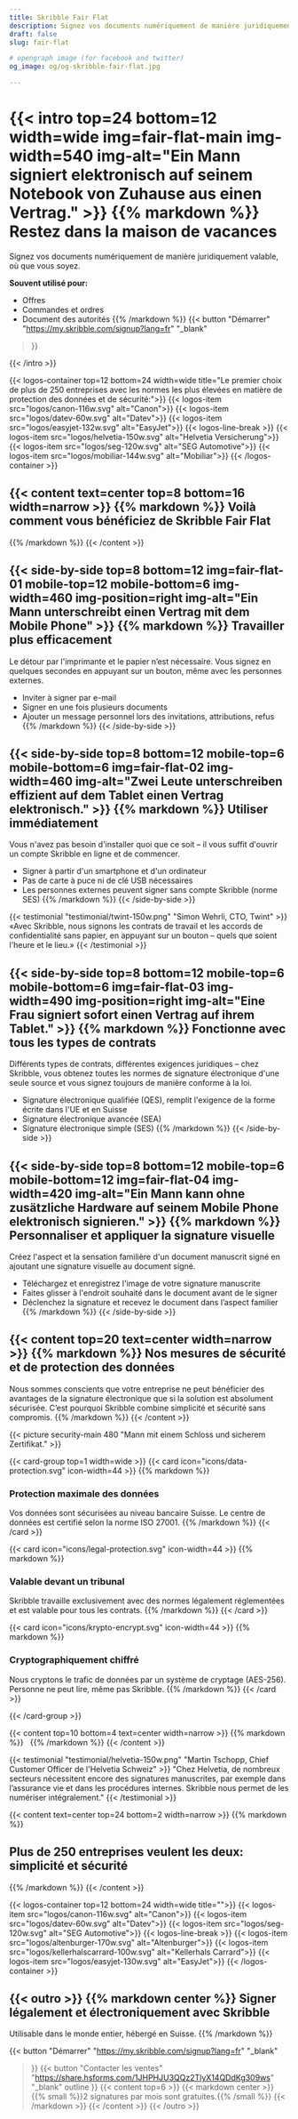```yaml
---
title: Skribble Fair Flat
description: Signez vos documents numériquement de manière juridiquement valable, où que vous soyez.
draft: false
slug: fair-flat

# opengraph image (for facebook and twitter)
og_image: og/og-skribble-fair-flat.jpg

---
```

{{< intro top=24 bottom=12 width=wide img=fair-flat-main img-width=540 img-alt="Ein Mann signiert elektronisch auf seinem Notebook von Zuhause aus einen Vertrag." >}}
{{% markdown %}}
Restez dans la
maison de vacances
===============
Signez vos documents numériquement de manière juridiquement valable, où que vous soyez.

**Souvent utilisé pour:**
- Offres
- Commandes et ordres
- Document des autorités
{{% /markdown %}}
{{< button
  "Démarrer"
  "https://my.skribble.com/signup?lang=fr"
  "_blank"
>}}

{{< /intro >}}

[//]: # (--------------------------------------------------------------------------------------------------------------)

{{< logos-container top=12 bottom=24 width=wide title="Le premier choix de plus de 250 entreprises avec les normes les plus élevées en matière de protection des données et de sécurité:">}}
  {{< logos-item src="logos/canon-116w.svg" alt="Canon">}}
  {{< logos-item src="logos/datev-60w.svg" alt="Datev">}}
  {{< logos-item src="logos/easyjet-132w.svg" alt="EasyJet">}}
  {{< logos-line-break >}}
  {{< logos-item src="logos/helvetia-150w.svg" alt="Helvetia Versicherung">}}
  {{< logos-item src="logos/seg-120w.svg" alt="SEG Automotive">}}
  {{< logos-item src="logos/mobiliar-144w.svg" alt="Mobiliar">}}
{{< /logos-container >}}

[//]: # (--------------------------------------------------------------------------------------------------------------)

{{< content text=center top=8 bottom=16 width=narrow >}}
{{% markdown %}}
Voilà comment vous
bénéficiez de Skribble Fair Flat
---
{{% /markdown %}}
{{< /content >}}

[//]: # (--------------------------------------------------------------------------------------------------------------)

{{< side-by-side top=8 bottom=12 img=fair-flat-01 mobile-top=12 mobile-bottom=6 img-width=460 img-position=right img-alt="Ein Mann unterschreibt einen Vertrag mit dem Mobile Phone" >}}
{{% markdown %}}
Travailler plus efficacement 
---
Le détour par l'imprimante et le papier n’est nécessaire. Vous signez en quelques secondes en appuyant sur un bouton, même avec les personnes externes.

- Inviter à signer par e-mail
- Signer en une fois plusieurs documents
- Ajouter un message personnel lors des invitations, attributions, refus
{{% /markdown %}}
{{< /side-by-side >}}

[//]: # (--------------------------------------------------------------------------------------------------------------)

{{< side-by-side top=8 bottom=12 mobile-top=6 mobile-bottom=6 img=fair-flat-02 img-width=460 img-alt="Zwei Leute unterschreiben effizient auf dem Tablet einen Vertrag elektronisch." >}}
{{% markdown %}}
Utiliser immédiatement
---
Vous n'avez pas besoin d'installer quoi que ce soit –  il vous suffit d'ouvrir un compte Skribble en ligne et de commencer.

- Signer à partir d'un smartphone et d'un ordinateur
- Pas de carte à puce ni de clé USB nécessaires
- Les personnes externes peuvent signer sans compte Skribble (norme SES)
{{% /markdown %}}
{{< /side-by-side >}}

[//]: # (--------------------------------------------------------------------------------------------------------------)

{{< testimonial "testimonial/twint-150w.png" "Simon Wehrli, CTO, Twint" >}}
«Avec Skribble, nous signons les contrats de travail et les accords de confidentialité sans papier, en appuyant sur un bouton – quels que soient l'heure et le lieu.»
{{< /testimonial >}}

[//]: # (--------------------------------------------------------------------------------------------------------------)

{{< side-by-side top=8 bottom=12 mobile-top=6 mobile-bottom=6 img=fair-flat-03 img-width=490 img-position=right img-alt="Eine Frau signiert sofort einen Vertrag auf ihrem Tablet." >}}
{{% markdown %}}
Fonctionne avec tous les types de contrats
---
Différents types de contrats, différentes exigences juridiques – chez Skribble, vous obtenez toutes les normes de signature électronique d'une seule source et vous signez toujours de manière conforme à la loi.

- Signature électronique qualifiée (QES), remplit l'exigence de la forme écrite dans l'UE et en Suisse
- Signature électronique avancée (SEA)
- Signature électronique simple (SES)
{{% /markdown %}}
{{< /side-by-side >}}

[//]: # (--------------------------------------------------------------------------------------------------------------)

{{< side-by-side top=8 bottom=12 mobile-top=6 mobile-bottom=12 img=fair-flat-04 img-width=420 img-alt="Ein Mann kann ohne zusätzliche Hardware auf seinem Mobile Phone elektronisch signieren." >}}
{{% markdown %}}
Personnaliser et appliquer la signature visuelle
---
Créez l'aspect et la sensation familière d'un document manuscrit signé en ajoutant une signature visuelle au document signé. 

- Téléchargez et enregistrez l'image de votre signature manuscrite
- Faites glisser à l'endroit souhaité dans le document avant de le signer
- Déclenchez la signature et recevez le document dans l’aspect familier
{{% /markdown %}}
{{< /side-by-side >}}

[//]: # (--------------------------------------------------------------------------------------------------------------)

{{< content top=20 text=center width=narrow >}}
{{% markdown %}}
Nos mesures de sécurité et
de protection des données
---
Nous sommes conscients que votre entreprise ne peut bénéficier des avantages de la signature électronique que si la solution est absolument sécurisée. C’est pourquoi Skribble combine simplicité et sécurité sans compromis.
{{% /markdown %}}
{{< /content >}}

{{< picture security-main 480 "Mann mit einem Schloss und sicherem Zertifikat." >}}

{{< card-group top=1 width=wide >}}
{{< card icon="icons/data-protection.svg" icon-width=44 >}}
{{% markdown %}}
### Protection maximale des données
Vos données sont sécurisées au niveau bancaire Suisse. Le centre de données est certifié selon la norme ISO 27001.
{{% /markdown %}}
{{< /card >}}

{{< card icon="icons/legal-protection.svg" icon-width=44 >}}
{{% markdown %}}
### Valable devant un tribunal
Skribble travaille exclusivement avec des normes légalement réglementées et est valable pour tous les contrats.
{{% /markdown %}}
{{< /card >}}

{{< card icon="icons/krypto-encrypt.svg" icon-width=44 >}}
{{% markdown %}}
### Cryptographiquement chiffré
Nous cryptons le trafic de données par un système de cryptage (AES-256). Personne ne peut lire, même pas Skribble.
{{% /markdown %}}
{{< /card >}}

{{< /card-group >}}

{{< content top=10 bottom=4 text=center width=narrow >}}
{{% markdown %}}
&nbsp;
{{% /markdown %}}
{{< /content >}}

[//]: # (--------------------------------------------------------------------------------------------------------------)

{{< testimonial "testimonial/helvetia-150w.png" "Martin Tschopp, Chief Customer Officer de l'Helvetia Schweiz" >}}
"Chez Helvetia, de nombreux secteurs nécessitent encore des signatures manuscrites, par exemple dans l’assurance vie et dans les procédures internes. Skribble nous permet de les numériser intégralement." 
{{< /testimonial >}}

[//]: # (--------------------------------------------------------------------------------------------------------------)

{{< content text=center top=24 bottom=2 width=narrow >}}
{{% markdown %}}
## Plus de 250 entreprises veulent les deux: simplicité et sécurité
{{% /markdown %}}
{{< /content >}}

{{< logos-container top=12 bottom=24 width=wide title="">}}
  {{< logos-item src="logos/canon-116w.svg" alt="Canon">}}
  {{< logos-item src="logos/datev-60w.svg" alt="Datev">}}
  {{< logos-item src="logos/seg-120w.svg" alt="SEG Automotive">}}
  {{< logos-line-break >}}
  {{< logos-item src="logos/altenburger-170w.svg" alt="Altenburger">}}
  {{< logos-item src="logos/kellerhalscarrard-100w.svg" alt="Kellerhals Carrard">}}
  {{< logos-item src="logos/easyjet-130w.svg" alt="EasyJet">}}
{{< /logos-container >}}

[//]: # (--------------------------------------------------------------------------------------------------------------)

{{< outro >}}
{{% markdown center %}}
Signer légalement et électroniquement 
avec Skribble
---
Utilisable dans le monde entier, hébergé en Suisse.
{{% /markdown %}}


{{< button
  "Démarrer"
  "https://my.skribble.com/signup?lang=fr"
  "_blank"
>}}
{{< button
  "Contacter les ventes"
  "https://share.hsforms.com/1JHPHJU3QQz2TlyX14QDdKg309ws"
  "_blank"
  outline
>}}
{{< content top=6 >}}
{{< markdown center >}}
{{% small %}}2 signatures par mois sont gratuites.{{% /small %}} 
{{< /markdown >}}
{{< /content >}}
{{< /outro >}}
